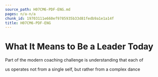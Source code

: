 ```yaml
---
source_path: H07CM6-PDF-ENG.md
pages: n/a-n/a
chunk_id: 19703111e660ef9785935b33d81fedb9a1e1a14f
title: H07CM6-PDF-ENG
---
```

# What It Means to Be a Leader Today

Part of the modern coaching challenge is understanding that each of

us operates not from a single self, but rather from a complex dance

